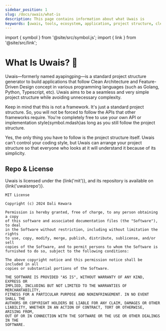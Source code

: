 ```yaml
---
sidebar_position: 1
slug: /docs/uwais/what-is
description: This page contains information about what Uwais is
keywords: [uwais, tools, ecosystem, application, project structure, clean architecture, feature driven design, domain driven design, design pattern]
---
```


import { symbol } from '@site/src/symbol.js';
import { link } from '@site/src/link';

# What Is Uwais? 🤔

Uwais—formerly named ayapingping—is a standard project structure generator to build
applications that follow Clean Architecture and Feature-Driven Design concept in various programming languages
(such as Golang, Python, Typescript, etc). Uwais aims to be a seamless and very simple project structure while avoiding unnecessary complexity.

Keep in mind that this is not a framework. It's just a standard project structure. So, you will not be forced to follow the APIs that other frameworks require.
You're completely free to use your own API or implementation style{symbol.mdash}as long as you still follow the project structure.

Yes, the only thing you have to follow is the project structure itself. Uwais can't control your coding style, but Uwais can arrange your 
project structure so that everyone who looks at it will understand it because of its simplicity.

## Repo & License

Uwais is licensed under the {link('mit')}, and its repository is available on {link('uwaisrepo')}.

```text
MIT License

Copyright (c) 2024 Dali Kewara

Permission is hereby granted, free of charge, to any person obtaining a copy
of this software and associated documentation files (the "Software"), to deal
in the Software without restriction, including without limitation the rights
to use, copy, modify, merge, publish, distribute, sublicense, and/or sell
copies of the Software, and to permit persons to whom the Software is
furnished to do so, subject to the following conditions:

The above copyright notice and this permission notice shall be included in all
copies or substantial portions of the Software.

THE SOFTWARE IS PROVIDED "AS IS", WITHOUT WARRANTY OF ANY KIND, EXPRESS OR
IMPLIED, INCLUDING BUT NOT LIMITED TO THE WARRANTIES OF MERCHANTABILITY,
FITNESS FOR A PARTICULAR PURPOSE AND NONINFRINGEMENT. IN NO EVENT SHALL THE
AUTHORS OR COPYRIGHT HOLDERS BE LIABLE FOR ANY CLAIM, DAMAGES OR OTHER
LIABILITY, WHETHER IN AN ACTION OF CONTRACT, TORT OR OTHERWISE, ARISING FROM,
OUT OF OR IN CONNECTION WITH THE SOFTWARE OR THE USE OR OTHER DEALINGS IN THE
SOFTWARE.
```
